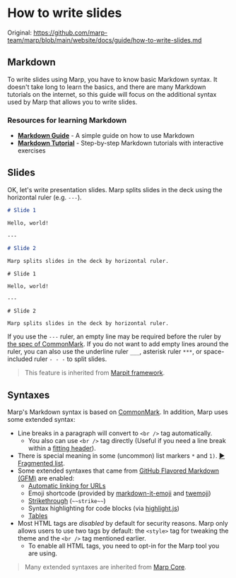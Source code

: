 # How to write slides

Original: https://github.com/marp-team/marp/blob/main/website/docs/guide/how-to-write-slides.md

## Markdown

To write slides using Marp, you have to know basic Markdown syntax. It doesn't take long to learn the basics, and there are many Markdown tutorials on the internet, so this guide will focus on the additional syntax used by Marp that allows you to write slides.

### Resources for learning Markdown

- **[Markdown Guide](https://www.markdownguide.org/)** - A simple guide on how to use Markdown
- **[Markdown Tutorial](https://www.markdowntutorial.com/)** - Step-by-step Markdown tutorials with interactive exercises

## Slides

OK, let's write presentation slides. Marp splits slides in the deck using the horizontal ruler (e.g. `---`).

```markdown
# Slide 1

Hello, world!

---

# Slide 2

Marp splits slides in the deck by horizontal ruler.
```

```markdown:marp
# Slide 1

Hello, world!

---

# Slide 2

Marp splits slides in the deck by horizontal ruler.
```

If you use the `---` ruler, an empty line may be required before the ruler by [the spec of CommonMark](https://spec.commonmark.org/0.29/#example-28). If you do not want to add empty lines around the ruler, you can also use the underline ruler `___`, asterisk ruler `***`, or space-included ruler `- - -` to split slides.

> This feature is inherited from [Marpit framework](https://marpit.marp.app/markdown).

## Syntaxes

Marp's Markdown syntax is based on [CommonMark](https://commonmark.org/). In addition, Marp uses some extended syntax:

- Line breaks in a paragraph will convert to `<br />` tag automatically.
  - You also can use `<br />` tag directly (Useful if you need a line break within a [fitting header](/docs/guide/fitting-header)).
- There is special meaning in some (uncommon) list markers `*` and `1)`. [▶️ Fragmented list](/docs/guide/fragmented-list).
- Some extended syntaxes that came from [GitHub Flavored Markdown (GFM)](https://guides.github.com/features/mastering-markdown/#GitHub-flavored-markdown) are enabled:
  - [Automatic linking for URLs](https://github.github.com/gfm/#autolinks-extension-)
  - Emoji shortcode (provided by [markdown-it-emoji](https://github.com/markdown-it/markdown-it-emoji) and [twemoji](https://github.com/twitter/twemoji))
  - [Strikethrough](https://github.github.com/gfm/#strikethrough-extension-) (`~~strike~~`)
  - Syntax highlighting for code blocks (via [highlight.js](https://highlightjs.org/))
  - [Tables](https://github.github.com/gfm/#tables-extension-)
- Most HTML tags are _disabled_ by default for security reasons. Marp only allows users to use two tags by default: the `<style>` tag for tweaking the theme and the `<br />` tag mentioned earlier.
  - To enable all HTML tags, you need to opt-in for the Marp tool you are using.

> Many extended syntaxes are inherited from [Marp Core](https://github.com/marp-team/marp-core).
